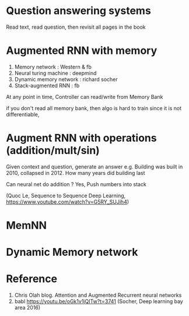 
# Question answering systems

Read text, read question, then revisit all pages in the book

# Augmented RNN with memory

1. Memory network : Western & fb
2. Neural turing machine : deepmind
3. Dynamic memory network : richard socher
4. Stack-augmented RNN : fb

At any point in time, Controller can read/write from Memory Bank

if you don't read all memory bank, then algo is hard to train since it is not differentiable, 

# Augment RNN with operations (addition/mult/sin)

Given context and question, generate an answer
e.g. Building was built in 2010, collapsed in 2012.  How many years did building last

Can neural net do addition ?
Yes, Push numbers into stack

(Quoc Le, Sequence to Sequence Deep Learning, https://www.youtube.com/watch?v=G5RY_SUJih4)

# MemNN

# Dynamic Memory network

# Reference

1. Chris Olah blog.  Attention and Augmented Recurrent neural networks
2. babl  https://youtu.be/oGk1v1jQITw?t=3741 (Socher, Deep learning bay area 2016)

